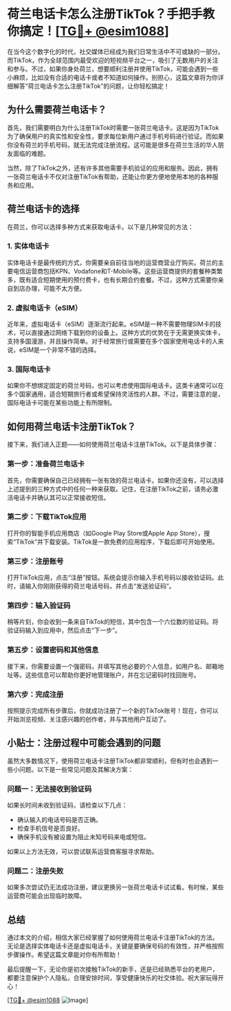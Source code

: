 # 荷兰电话卡怎么注册TikTok？手把手教你搞定！[[TG💪+ @esim1088](https://t.me/s/esim1088)]

在当今这个数字化的时代，社交媒体已经成为我们日常生活中不可或缺的一部分。而TikTok，作为全球范围内最受欢迎的短视频平台之一，吸引了无数用户的关注和参与。不过，如果你身处荷兰，想要顺利注册并使用TikTok，可能会遇到一些小麻烦，比如没有合适的电话卡或者不知道如何操作。别担心，这篇文章将为你详细解答“荷兰电话卡怎么注册TikTok”的问题，让你轻松搞定！

## 为什么需要荷兰电话卡？

首先，我们需要明白为什么注册TikTok时需要一张荷兰电话卡。这是因为TikTok为了确保用户的真实性和安全性，要求每位新用户通过手机号码进行验证。而如果你没有荷兰的手机号码，就无法完成注册流程。这可能是很多在荷兰生活的华人朋友面临的难题。

当然，除了TikTok之外，还有许多其他需要手机验证的应用和服务。因此，拥有一张荷兰电话卡不仅对注册TikTok有帮助，还能让你更方便地使用本地的各种服务和应用。

## 荷兰电话卡的选择

在荷兰，你可以选择多种方式来获取电话卡。以下是几种常见的方法：

### 1. 实体电话卡

实体电话卡是最传统的方式，你需要亲自前往当地的运营商营业厅购买。荷兰的主要电信运营商包括KPN、Vodafone和T-Mobile等。这些运营商提供的套餐种类繁多，既有适合短期使用的预付费卡，也有长期合约套餐。不过，这种方式需要你亲自到店办理，可能不太方便。

### 2. 虚拟电话卡（eSIM）

近年来，虚拟电话卡（eSIM）逐渐流行起来。eSIM是一种不需要物理SIM卡的技术，可以直接通过网络下载到你的设备上。这种方式的优势在于无需更换实体卡，支持多国漫游，并且操作简单。对于经常旅行或需要在多个国家使用电话卡的人来说，eSIM是一个非常不错的选择。

### 3. 国际电话卡

如果你不想绑定固定的荷兰号码，也可以考虑使用国际电话卡。这类卡通常可以在多个国家通用，适合短期旅行者或希望保持灵活性的人群。不过，需要注意的是，国际电话卡可能在某些功能上有所限制。

## 如何用荷兰电话卡注册TikTok？

接下来，我们进入正题——如何使用荷兰电话卡注册TikTok。以下是具体步骤：

### 第一步：准备荷兰电话卡

首先，你需要确保自己已经拥有一张有效的荷兰电话卡。如果你还没有，可以选择上述提到的三种方式中的任何一种来获取。记住，在注册TikTok之前，请务必激活电话卡并确认其可以正常接收短信。

### 第二步：下载TikTok应用

打开你的智能手机应用商店（如Google Play Store或Apple App Store），搜索“TikTok”并下载安装。TikTok是一款免费的应用程序，下载后即可开始使用。

### 第三步：注册账号

打开TikTok应用，点击“注册”按钮。系统会提示你输入手机号码以接收验证码。此时，请输入你刚刚获得的荷兰电话号码，并点击“发送验证码”。

### 第四步：输入验证码

稍等片刻，你会收到一条来自TikTok的短信，其中包含一个六位数的验证码。将验证码输入到应用中，然后点击“下一步”。

### 第五步：设置密码和其他信息

接下来，你需要设置一个强密码，并填写其他必要的个人信息，如用户名、邮箱地址等。这些信息可以帮助你更好地管理账户，并在忘记密码时找回账号。

### 第六步：完成注册

按照提示完成所有步骤后，你就成功注册了一个新的TikTok账号！现在，你可以开始浏览视频、关注感兴趣的创作者，并与其他用户互动了。

## 小贴士：注册过程中可能会遇到的问题

虽然大多数情况下，使用荷兰电话卡注册TikTok都非常顺利，但有时也会遇到一些小问题。以下是一些常见问题及其解决方案：

### 问题一：无法接收到验证码

如果长时间未收到验证码，请检查以下几点：
- 确认输入的电话号码是否正确。
- 检查手机信号是否良好。
- 确保手机没有被设置为阻止未知号码来电或短信。

如果以上方法无效，可以尝试联系运营商客服寻求帮助。

### 问题二：注册失败

如果多次尝试仍无法成功注册，建议更换另一张荷兰电话卡试试看。有时候，某些运营商可能会出现临时故障。

## 总结

通过本文的介绍，相信大家已经掌握了如何使用荷兰电话卡注册TikTok的方法。无论是选择实体电话卡还是虚拟电话卡，关键是要确保号码的有效性，并严格按照步骤操作。希望这篇文章能对你有所帮助！

最后提醒一下，无论你是初次接触TikTok的新手，还是已经熟悉平台的老用户，都要注意保护个人隐私，合理安排时间，享受健康快乐的社交体验。祝大家玩得开心！

[[TG💪+ @esim1088](https://t.me/s/esim1088) ![Image](https://i.postimg.cc/4NQfJmqS/Snipaste-2025-05-13-00-14-12.png)]